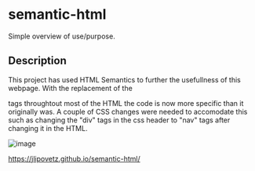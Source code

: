 # semantic-html

Simple overview of use/purpose.

## Description

This project has used HTML Semantics to further the usefullness of this webpage. With the replacement of the <div> tags throughtout most of the HTML the code is now more specific than it originally was. A couple of CSS changes were needed to accomodate this such as changing the "div" tags in the css header to "nav" tags after changing it in the HTML.

![image](https://github.com/jlipovetz/semantic-html/assets/145285212/82a21d35-cdd2-4b77-b480-86324fa0665d)

https://jlipovetz.github.io/semantic-html/
